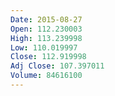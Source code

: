 ```yaml
---
Date: 2015-08-27
Open: 112.230003
High: 113.239998
Low: 110.019997
Close: 112.919998
Adj Close: 107.397011
Volume: 84616100
---
```

